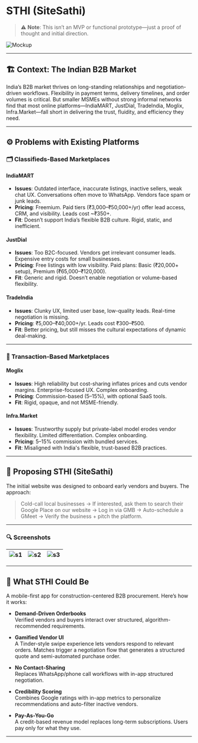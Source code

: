 # STHI (SiteSathi)

> ⚠️ **Note**: This isn’t an MVP or functional prototype—just a proof of thought and initial direction.

![Mockup](https://github.com/user-attachments/assets/8720152d-de7e-4ce3-b8f7-e6d69dfb39e0)

---

## 🏗️ Context: The Indian B2B Market

India’s B2B market thrives on long-standing relationships and negotiation-driven workflows. Flexibility in payment terms, delivery timelines, and order volumes is critical. But smaller MSMEs without strong informal networks find that most online platforms—IndiaMART, JustDial, TradeIndia, Moglix, Infra.Market—fall short in delivering the trust, fluidity, and efficiency they need.

---

## ⚙️ Problems with Existing Platforms

### 🗂️ Classifieds-Based Marketplaces

#### **IndiaMART**
- **Issues**: Outdated interface, inaccurate listings, inactive sellers, weak chat UX. Conversations often move to WhatsApp. Vendors face spam or junk leads.  
- **Pricing**: Freemium. Paid tiers (₹3,000–₹50,000+/yr) offer lead access, CRM, and visibility. Leads cost ~₹350+.  
- **Fit**: Doesn’t support India’s flexible B2B culture. Rigid, static, and inefficient.

#### **JustDial**
- **Issues**: Too B2C-focused. Vendors get irrelevant consumer leads. Expensive entry costs for small businesses.  
- **Pricing**: Free listings with low visibility. Paid plans: Basic (₹20,000+ setup), Premium (₹65,000–₹120,000).  
- **Fit**: Generic and rigid. Doesn’t enable negotiation or volume-based flexibility.

#### **TradeIndia**
- **Issues**: Clunky UX, limited user base, low-quality leads. Real-time negotiation is missing.  
- **Pricing**: ₹5,000–₹40,000+/yr. Leads cost ₹300–₹500.  
- **Fit**: Better pricing, but still misses the cultural expectations of dynamic deal-making.

---

### 🔄 Transaction-Based Marketplaces

#### **Moglix**
- **Issues**: High reliability but cost-sharing inflates prices and cuts vendor margins. Enterprise-focused UX. Complex onboarding.  
- **Pricing**: Commission-based (5–15%), with optional SaaS tools.  
- **Fit**: Rigid, opaque, and not MSME-friendly.

#### **Infra.Market**
- **Issues**: Trustworthy supply but private-label model erodes vendor flexibility. Limited differentiation. Complex onboarding.  
- **Pricing**: 5–15% commission with bundled services.  
- **Fit**: Misaligned with India's flexible, trust-based B2B practices.

---

## 🚀 Proposing STHI (SiteSathi)

The initial website was designed to onboard early vendors and buyers. The approach:

> Cold-call local businesses → If interested, ask them to search their Google Place on our website → Log in via GMB → Auto-schedule a GMeet → Verify the business + pitch the platform.

---

### 🔍 Screenshots

| ![s1](https://github.com/user-attachments/assets/0f5bacd0-5404-4c9a-ab39-50886f8dc81f) | ![s2](https://github.com/user-attachments/assets/10969e56-5b99-4322-99f6-44a7330836f2) | ![s3](https://github.com/user-attachments/assets/3a085239-0b84-407c-96a1-44a6a3b25ecf) |
|:--:|:--:|:--:|

---

## 📱 What STHI Could Be

A mobile-first app for construction-centered B2B procurement. Here’s how it works:

- **Demand-Driven Orderbooks**  
  Verified vendors and buyers interact over structured, algorithm-recommended requirements.

- **Gamified Vendor UI**  
  A Tinder-style swipe experience lets vendors respond to relevant orders. Matches trigger a negotiation flow that generates a structured quote and semi-automated purchase order.

- **No Contact-Sharing**  
  Replaces WhatsApp/phone call workflows with in-app structured negotiation.

- **Credibility Scoring**  
  Combines Google ratings with in-app metrics to personalize recommendations and auto-filter inactive vendors.

- **Pay-As-You-Go**  
  A credit-based revenue model replaces long-term subscriptions. Users pay only for what they use.

---
